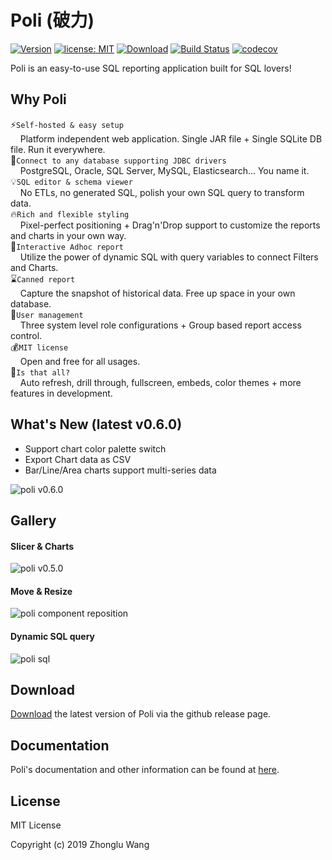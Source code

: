 # Poli (破力)

[![Version](https://img.shields.io/badge/Version-0.7.0-0065FF.svg)](#)
[![license: MIT](https://img.shields.io/badge/license-MIT-orange.svg)](https://opensource.org/licenses/MIT)
[![Download](https://img.shields.io/github/downloads/shzlw/poli/total.svg?color=091E42)](https://github.com/shzlw/poli/releases)
[![Build Status](https://travis-ci.org/shzlw/poli.svg?branch=master)](https://travis-ci.org/shzlw/poli)
[![codecov](https://codecov.io/gh/shzlw/poli/branch/master/graph/badge.svg)](https://codecov.io/gh/shzlw/poli)

Poli is an easy-to-use SQL reporting application built for SQL lovers!

## Why Poli

:zap:``Self-hosted & easy setup``<br/>
&nbsp;&nbsp;&nbsp;&nbsp;Platform independent web application. Single JAR file + Single SQLite DB file. Run it everywhere.<br/>
:muscle:``Connect to any database supporting JDBC drivers``<br/>
&nbsp;&nbsp;&nbsp;&nbsp;PostgreSQL, Oracle, SQL Server, MySQL, Elasticsearch... You name it.<br/>
:bulb:``SQL editor & schema viewer``<br/>
&nbsp;&nbsp;&nbsp;&nbsp;No ETLs, no generated SQL, polish your own SQL query to transform data.<br/>
:fire:``Rich and flexible styling``<br/>
&nbsp;&nbsp;&nbsp;&nbsp;Pixel-perfect positioning + Drag'n'Drop support to customize the reports and charts in your own way.<br/>
:bookmark_tabs:``Interactive Adhoc report``<br/>
&nbsp;&nbsp;&nbsp;&nbsp;Utilize the power of dynamic SQL with query variables to connect Filters and Charts.<br/>
:hourglass:``Canned report``<br/>
&nbsp;&nbsp;&nbsp;&nbsp;Capture the snapshot of historical data. Free up space in your own database.<br/>
:santa:``User management``<br/>
&nbsp;&nbsp;&nbsp;&nbsp;Three system level role configurations + Group based report access control.<br/>
:moneybag:``MIT license``<br/>
&nbsp;&nbsp;&nbsp;&nbsp;Open and free for all usages.<br/>
:gem:``Is that all?``<br/>
&nbsp;&nbsp;&nbsp;&nbsp;Auto refresh, drill through, fullscreen, embeds, color themes + more features in development.<br/>

## What's New (latest v0.6.0)

* Support chart color palette switch
* Export Chart data as CSV
* Bar/Line/Area charts support multi-series data

![poli v0.6.0](http://66.228.42.235:8080/v0.6.0_new.gif)

## Gallery

#### Slicer & Charts

![poli v0.5.0](http://66.228.42.235:8080/slicer.gif)

#### Move & Resize

![poli component reposition](http://66.228.42.235:8080/move.gif)

#### Dynamic SQL query

![poli sql](http://66.228.42.235:8080/report13.jpg)

## Download

[Download](https://github.com/shzlw/poli/releases) the latest version of Poli via the github release page.

## Documentation

Poli's documentation and other information can be found at [here](https://shzlw.github.io/poli/).

## License

MIT License

Copyright (c) 2019 Zhonglu Wang